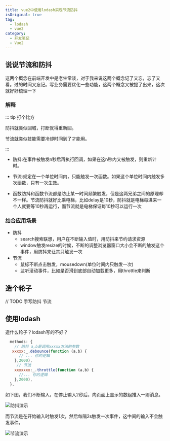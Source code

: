 ```yaml
---
title: vue2中使用lodash实现节流防抖
isOriginal: true
tag:
  - lodash
  - vue2
category:
  - 开发笔记
  - Vue2
---
```


## 说说节流和防抖

这两个概念在前端开发中是老生常谈，对于我来说这两个概念记了又忘，忘了又看。过的时间又忘记。写业务需要优化一些功能，这两个概念又被提了出来，这次就好好梳理一下

### 解释

::: tip 打个比方

防抖就类似回城，打断就得重新回。

节流就类似技能需要冷却时间到了才能用。

:::

- 防抖:在事件被触发n秒后再执行回调，如果在这n秒内又被触发，则重新计时。
- 节流:规定在一个单位时间内，只能触发一次函数。如果这个单位时间内触发多次函数，只有一次生效。

- 函数防抖和函数节流都是防止某一时间频繁触发，但是这两兄弟之间的原理却不一样。节流防抖就好比乘电梯，比如delay是10秒，防抖就是电梯每进来一个人就要等10秒再运行，而节流就是电梯保证每10秒可以运行一次

### 结合应用场景

- 防抖
  - search搜索联想，用户在不断输入值时，用防抖来节约请求资源
  - window触发resize的时候，不断的调整浏览器窗口大小会不断的触发这个事件，用防抖来让其只触发一次
- 节流
  - 鼠标不断点击触发，mousedown(单位时间内只触发一次)
  - 监听滚动事件，比如是否滑到底部自动加载更多，用throttle来判断

## 造个轮子

// TODO 手写防抖 节流

## 使用lodash

造什么轮子？lodash写的不好？

```js
  methods: {
    // 防抖 a,b是调用xxxxx方法的参数
   xxxxx:_.debounce(function (a,b) {
      // ... 你的逻辑
    },2000),
     // 节流 
    xxxxxxx:_.throttle(function (a,b) {
      //... 你的逻辑
    },2000),
  },
```

如下图，我们不断输入，在停止输入2秒后，向页面上显示的数组推入一则消息。

![防抖演示](https://zfh-nanjing-bucket.oss-cn-nanjing.aliyuncs.com/blog-images/%E9%98%B2%E6%8A%96%E6%BC%94%E7%A4%BA.gif "防抖演示")

而节流是在开始输入时触发1次，然后每隔2s触发一次事件，这中间的输入不会触发事件。

![节流演示](https://zfh-nanjing-bucket.oss-cn-nanjing.aliyuncs.com/blog-images/%E8%8A%82%E6%B5%81%E6%BC%94%E7%A4%BA.gif '节流演示')
